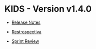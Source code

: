 # KIDS - Version v1.4.0

* [Release Notes](https://github.com/kids-tcc-senacrs/kids-doc/blob/master/v1.4.0/release-notes.md) 

* [Restrospectiva](https://github.com/kids-tcc-senacrs/kids-doc/blob/master/v1.4.0/retrospectiva.md) 

* [Sprint Review](https://github.com/kids-tcc-senacrs/kids-doc/blob/master/v1.4.0/sprint-review.md) 